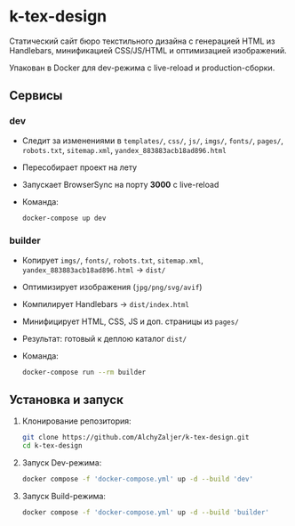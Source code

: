 # k-tex-design

Статический сайт бюро текстильного дизайна с генерацией HTML из Handlebars, минификацией CSS/JS/HTML и оптимизацией изображений.

Упакован в Docker для dev-режима с live-reload и production-сборки.

## **Сервисы**

### **dev**

- Следит за изменениями в `templates/`, `css/`, `js/`, `imgs/`, `fonts/`, `pages/`, `robots.txt`, `sitemap.xml`, `yandex_883883acb18ad896.html`

- Пересобирает проект на лету

- Запускает BrowserSync на порту **3000** с live-reload

- Команда:

    ```bash
    docker-compose up dev
    ```

### **builder**

- Копирует `imgs/`, `fonts/`, `robots.txt`, `sitemap.xml`, `yandex_883883acb18ad896.html` → `dist/`

- Оптимизирует изображения (`jpg/png/svg/avif`)

- Компилирует Handlebars → `dist/index.html`

- Минифицирует HTML, CSS, JS и доп. страницы из `pages/`

- Результат: готовый к деплою каталог `dist/`

- Команда:

    ```bash
    docker-compose run --rm builder
    ```

## **Установка и запуск**

1. Клонирование репозитория:

    ```bash
    git clone https://github.com/AlchyZaljer/k-tex-design.git
    cd k-tex-design
    ```

2. Запуск Dev-режима:

    ```bash
    docker compose -f 'docker-compose.yml' up -d --build 'dev'
    ```

3. Запуск Build-режима:

    ```bash
    docker compose -f 'docker-compose.yml' up -d --build 'builder'
    ```
